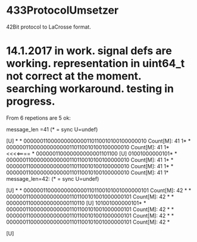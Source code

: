 # 433ProtocolUmsetzer
42Bit protocol to LaCrosse format.

14.1.2017 in work. 
          signal defs are working. representation in uint64_t not correct at the moment.
          searching workaround.
          testing in progress.  
==========================================================================================

From 6 repetions are 5 ok:

message_len =41  (* = sync   U=undef)

[U]
 *
*
00000011000000000000110110010100100000010	Count[M]: 41
1*
*
00000011000000000000110110010100100000010	Count[M]: 41
1*  <<<<====
*
000000110000000000001101100
[U]
 01001000000101*
*
00000011000000000000110110010100100000010	Count[M]: 41
1*
*
00000011000000000000110110010100100000010	Count[M]: 41
1*
*
00000011000000000000110110010100100000010	Count[M]: 41
1*
message_len=42:  (* = sync   U=undef)

[U]
 *
*
000000110000000000001101100101001000000101	Count[M]: 42
*
*
000000110000000000001101100101001000000101	Count[M]: 42
*
*
00000011000000000000110110
[U]
 101001000000101*
*
000000110000000000001101100101001000000101	Count[M]: 42
*
*
000000110000000000001101100101001000000101	Count[M]: 42
*
*
000000110000000000001101100101001000000101	Count[M]: 42
*

[U]